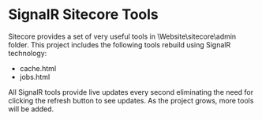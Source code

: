 SignalR Sitecore Tools
================

Sitecore provides a set of very useful tools in \Website\sitecore\admin folder. This project includes the following tools rebuild using SignalR technology:

- cache.html
- jobs.html

All SignalR tools provide live updates every second eliminating the need for clicking the refresh button to see updates. As the project grows, more tools will be added.
